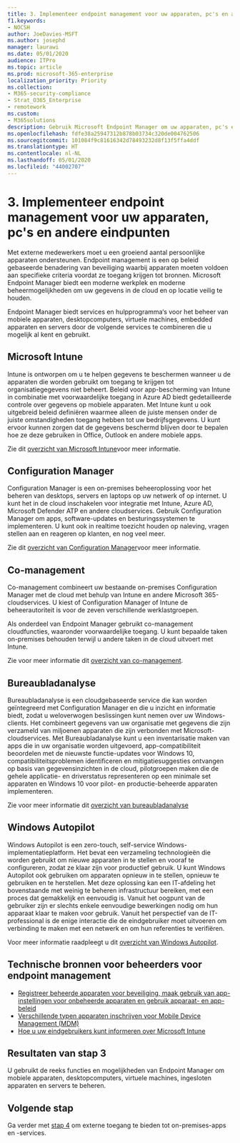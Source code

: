 ```yaml
---
title: 3. Implementeer endpoint management voor uw apparaten, pc's en andere eindpunten
f1.keywords:
- NOCSH
author: JoeDavies-MSFT
ms.author: josephd
manager: laurawi
ms.date: 05/01/2020
audience: ITPro
ms.topic: article
ms.prod: microsoft-365-enterprise
localization_priority: Priority
ms.collection:
- M365-security-compliance
- Strat_O365_Enterprise
- remotework
ms.custom:
- M365solutions
description: Gebruik Microsoft Endpoint Manager om uw apparaten, pc's en andere eindpunten te beheren.
ms.openlocfilehash: fdfe38a25947312b878b03734c320de004762506
ms.sourcegitcommit: 101084f9c81616342d78493232d8f13f5ffa4ddf
ms.translationtype: HT
ms.contentlocale: nl-NL
ms.lasthandoff: 05/01/2020
ms.locfileid: "44002707"
---
```

# <a name="3-deploy-endpoint-management-for-your-devices-pcs-and-other-endpoints"></a>3. Implementeer endpoint management voor uw apparaten, pc's en andere eindpunten

Met externe medewerkers moet u een groeiend aantal persoonlijke apparaten ondersteunen. Endpoint management is een op beleid gebaseerde benadering van beveiliging waarbij apparaten moeten voldoen aan specifieke criteria voordat ze toegang krijgen tot bronnen. Microsoft Endpoint Manager biedt een moderne werkplek en moderne beheermogelijkheden om uw gegevens in de cloud en op locatie veilig te houden. 

Endpoint Manager biedt services en hulpprogramma‘s voor het beheer van mobiele apparaten, desktopcomputers, virtuele machines, embedded apparaten en servers door de volgende services te combineren die u mogelijk al kent en gebruikt.

## <a name="microsoft-intune"></a>Microsoft Intune

Intune is ontworpen om u te helpen gegevens te beschermen wanneer u de apparaten die worden gebruikt om toegang te krijgen tot organisatiegegevens niet beheert. Beleid voor app-bescherming van Intune in combinatie met voorwaardelijke toegang in Azure AD biedt gedetailleerde controle over gegevens op mobiele apparaten. Met Intune kunt u ook uitgebreid beleid definiëren waarmee alleen de juiste mensen onder de juiste omstandigheden toegang hebben tot uw bedrijfsgegevens. U kunt ervoor kunnen zorgen dat de gegevens beschermd blijven door te bepalen hoe ze deze gebruiken in Office, Outlook en andere mobiele apps.

Zie dit [overzicht van Microsoft Intune](https://docs.microsoft.com/intune/fundamentals/what-is-intune)voor meer informatie.

## <a name="configuration-manager"></a>Configuration Manager

Configuration Manager is een on-premises beheeroplossing voor het beheren van desktops, servers en laptops op uw netwerk of op internet. U kunt het in de cloud inschakelen voor integratie met Intune, Azure AD, Microsoft Defender ATP en andere cloudservices. Gebruik Configuration Manager om apps, software-updates en besturingssystemen te implementeren. U kunt ook in realtime toezicht houden op naleving, vragen stellen aan en reageren op klanten, en nog veel meer.

Zie dit [overzicht van Configuration Manager](https://docs.microsoft.com/configmgr/core/understand/introduction)voor meer informatie.

## <a name="co-management"></a>Co-management

Co-management combineert uw bestaande on-premises Configuration Manager met de cloud met behulp van Intune en andere Microsoft 365-cloudservices. U kiest of Configuration Manager of Intune de beheerautoriteit is voor de zeven verschillende werklastgroepen.

Als onderdeel van Endpoint Manager gebruikt co-management cloudfuncties, waaronder voorwaardelijke toegang. U kunt bepaalde taken on-premises behouden terwijl u andere taken in de cloud uitvoert met Intune.

Zie voor meer informatie dit [overzicht van co-management](https://docs.microsoft.com/configmgr/comanage/overview).

## <a name="desktop-analytics"></a>Bureaubladanalyse

Bureaubladanalyse is een cloudgebaseerde service die kan worden geïntegreerd met Configuration Manager en die u inzicht en informatie biedt, zodat u weloverwogen beslissingen kunt nemen over uw Windows-clients. Het combineert gegevens van uw organisatie met gegevens die zijn verzameld van miljoenen apparaten die zijn verbonden met Microsoft-cloudservices. Met Bureaubladanalyse kunt u een inventarisatie maken van apps die in uw organisatie worden uitgevoerd, app-compatibiliteit beoordelen met de nieuwste functie-updates voor Windows 10, compatibiliteitsproblemen identificeren en mitigatiesuggesties ontvangen op basis van gegevensinzichten in de cloud, pilotgroepen maken die de gehele applicatie- en driverstatus representeren op een minimale set apparaten en Windows 10 voor pilot- en productie-beheerde apparaten implementeren.

Zie voor meer informatie dit [overzicht van bureaubladanalyse](https://docs.microsoft.com/configmgr/desktop-analytics/overview)

## <a name="windows-autopilot"></a>Windows Autopilot

Windows Autopilot is een zero-touch, self-service Windows-implementatieplatform. Het bevat een verzameling technologieën die worden gebruikt om nieuwe apparaten in te stellen en vooraf te configureren, zodat ze klaar zijn voor productief gebruik. U kunt Windows Autopilot ook gebruiken om apparaten opnieuw in te stellen, opnieuw te gebruiken en te herstellen. Met deze oplossing kan een IT-afdeling het bovenstaande met weinig te beheren infrastructuur bereiken, met een proces dat gemakkelijk en eenvoudig is. Vanuit het oogpunt van de gebruiker zijn er slechts enkele eenvoudige bewerkingen nodig om hun apparaat klaar te maken voor gebruik. Vanuit het perspectief van de IT-professional is de enige interactie die de eindgebruiker moet uitvoeren om verbinding te maken met een netwerk en om hun referenties te verifiëren.

Voor meer informatie raadpleegt u dit [overzicht van Windows Autopilot](https://docs.microsoft.com/windows/deployment/windows-autopilot/windows-autopilot).

## <a name="admin-technical-resources-for-endpoint-management"></a>Technische bronnen voor beheerders voor endpoint management

- [Registreer beheerde apparaten voor beveiliging, maak gebruik van app-instellingen voor onbeheerde apparaten en gebruik apparaat- en app-beleid](https://docs.microsoft.com/microsoft-365/enterprise/mobility-infrastructure)
- [Verschillende typen apparaten inschrijven voor Mobile Device Management (MDM)](https://docs.microsoft.com/mem/intune/enrollment/device-enrollment)
- [Hoe u uw eindgebruikers kunt informeren over Microsoft Intune](https://docs.microsoft.com/mem/intune/fundamentals/end-user-educate)
 
## <a name="results-of-step-3"></a>Resultaten van stap 3

U gebruikt de reeks functies en mogelijkheden van Endpoint Manager om mobiele apparaten, desktopcomputers, virtuele machines, ingesloten apparaten en servers te beheren.

## <a name="next-step"></a>Volgende stap

Ga verder met [stap 4](empower-people-to-work-remotely-teams-productivity-apps.md) om externe toegang te bieden tot on-premises-apps en -services.
